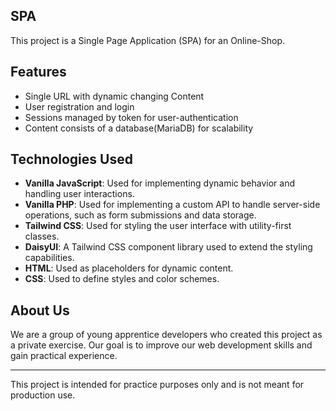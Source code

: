 ## SPA

This project is a Single Page Application (SPA) for an Online-Shop.

## Features
- Single URL with dynamic changing Content
- User registration and login
- Sessions managed by token for user-authentication
- Content consists of a database(MariaDB) for scalability

## Technologies Used

- **Vanilla JavaScript**: Used for implementing dynamic behavior and handling user interactions.
- **Vanilla PHP**: Used for implementing a custom API to handle server-side operations, such as form submissions and data storage.
- **Tailwind CSS**: Used for styling the user interface with utility-first classes.
- **DaisyUI**: A Tailwind CSS component library used to extend the styling capabilities.
- **HTML**: Used as placeholders for dynamic content.
- **CSS**: Used to define styles and color schemes.

## About Us

We are a group of young apprentice developers who created this project as a private exercise. Our goal is to improve our web development skills and gain practical experience.


---

This project is intended for practice purposes only and is not meant for production use.
